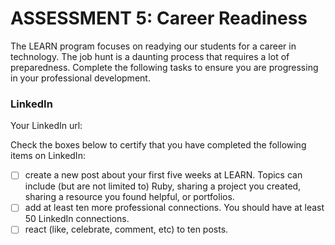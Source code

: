 # ASSESSMENT 5: Career Readiness

The LEARN program focuses on readying our students for a career in technology. The job hunt is a daunting process that requires a lot of preparedness. Complete the following tasks to ensure you are progressing in your professional development.

### LinkedIn

Your LinkedIn url:

Check the boxes below to certify that you have completed the following items on LinkedIn:

- [ ] create a new post about your first five weeks at LEARN. Topics can include (but are not limited to) Ruby, sharing a project you created, sharing a resource you found helpful, or portfolios.
- [ ] add at least ten more professional connections. You should have at least 50 LinkedIn connections.
- [ ] react (like, celebrate, comment, etc) to ten posts.
